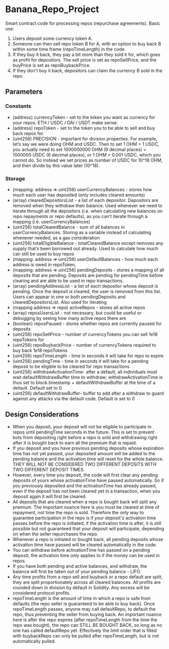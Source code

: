 # Banana_Repo_Project

Smart contract code for processing repos (repurchase agreements). Basic use:

1. Users deposit some currency token A.
2. Someone can then sell repo token B for A, with an option to buy back B within some time frame (repoTimeLength) in the code. 
3. If they buy it back, they pay a bit more than they sold it for, which goes as profit for depositors. The sell price is set as repoSellPrice, and the buyPrice is set as repoBuybackPrice.
4. If they don't buy it back, depositors can claim the currency B sold in the repo.

## Parameters ##

### Constants ###  

* (address) currencyToken - set to the token you want as currency for your repos. ETH / USDC / DAI / USDT make sense.
* (address) repoToken - set to the token you to be able to sell and buy back repos for.
* (uint256) PRECISION - important for division properties. For example, let’s say we were doing OHM and USDC. Then to set 1 OHM = 1 USDC, you actually need to set 1000000000 OHM (9 decimal places) = 1000000 USDC (6 decimal places), or 1 OHM = 0.001 USDC, which you cannot do. So instead we set prices as number of USDC for 10^18 OHM, and then divide by this value later (10^18).

### Storage ###

* (mapping: address => uint256) userCurrencyBalances - stores how much each user has deposited (only includes cleared amounts)
* (array) clearedDepositorsList - a list of each depositor. Depositors are removed when they withdraw their balance. Used whenever we need to iterate through all the depositors (i.e. when calculating new balances on repo repayments or repo defaults), as you can’t iterate through a mapping (i.e. userCurrencyBalances)
* (uint256) totalClearedBalance - sum of all balances in userCurrencyBalances. Storing as a variable instead of calculating whenever needed, as a gas consideration
* (uint256) totalEligibleBalance - totalClearedBalance except removes any supply that’s been borrowed out already. Used to calculate how much can still be used to buy repos
* (mapping: address => uint256) userDefaultBalances - how much each address is owed in repoToken, 
* (mapping: address => uint256) pendingDeposits -  stores a mapping of all deposits that are pending. Deposits are pending for pendingTime before clearing and are able to be used in repo transactions. 
* (array) pendingAddressList - a list of each depositor whose deposit is pending. Once the deposit is cleared, the user is removed from this list. Users can appear in one or both pendingDeposits and clearedDepositorsList. Also used for iterating
* (mapping address => repo) activeRepos - stores all active repos
* (array) reposUsersList - not necessary, but could be useful or debugging by seeing how many active repos there are
* (boolean) reposPaused - stores whether repos are currently paused for deposits
* (uint256) repoSellPrice - number of currencyTokens you can sell 1e18 repoTokens for
* (uint256) repoBuybackPrice - number of currencyTokens required to buy back 1e18 repoTokens
* (uint256) repoTimeLength - time in seconds it will take for repo to expire  
* (uint256) pendingTime - time in seconds it will take for a pending deposit to be eligible to be cleared for repo transactions
* (uint256) withdrawActivationTime- after a default, all individuals must wait defaultWithdrawBuffer time to withdraw; withdrawActivationTime is thus set to block.timestamp + defaultWithdrawBuffer at the time of a default. Default set to 0.
* (uint256) defaultWithdrawBuffer-  buffer to add after a withdraw to guard against any attacks via the default code. Default is set to 0

## Design Considerations ## 

* When you deposit, your deposit will not be eligible to participate in repos until pendingTime seconds in the future. This is set to prevent bots from depositing right before a repo is sold and withdrawing right after it is bought back to earn all the premium that is repaid.
* If you deposit and you have previous pending deposits whose expiration time has not yet passed, your deposited amount will be added to the pending balance and the activation time will reset for the whole balance. THEY WILL NOT BE CONSIDERED TWO DIFFERENT DEPOSITS WITH TWO DIFFERENT DEPOSIT TIMES.
* However, every time you deposit, the code will first clear any pending deposits of yours whose activationTime have passed automatically. So if you previously deposited and the activationTime has already passed, even if the deposit has not been cleared yet in a transaction, when you deposit again it will first be cleared.
* All deposits that are cleared when a repo is bought back will split any premium. The important nuance here is you must be cleared at time of repayment, not time the repo is sold. Therefore the only way to guarantee participation in the repo is if your deposit's activation time passes before the repo is initiated; if the activation time is after, it is still possible but not guaranteed that your deposit will participate, depending on when the seller repurchases the repo.
* Whenever a repo is initiated or bought back, all pending deposits whose activation time have passed will be cleared automatically in the code.
* You can withdraw before activationTime has passed on a pending deposit; the activation time only applies to if the money can be used in repos.
* If you have both pending and active balances, and withdraw, the balance will first be taken out of your pending balance - LIFO.
* Any time profits from a repo sell and buyback or a repo default are split, they are split proportionately across all cleared balances. All profits are rounded down in division by default in Solidity. Any excess will be considered protocol profits.
* repoTimeLength is the amount of time in which a repo is safe from defaults (the repo seller is guaranteed to be able to buy back). Once repoTimeLength passes, anyone may call defaultRepo, to default the repo, thus preventing the seller from buying back. An important nuance here is after the repo expires (after repoTimeLength from the time the repo was bought), the repo can STILL BE BOUGHT BACK, so long as no one has called defaultRepo yet. Effectively the limit order that is filled with buybackRepo can only be pulled after repoTimeLength, but is not automatically pulled.
